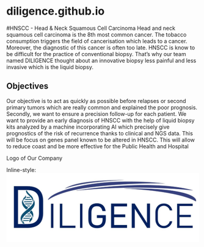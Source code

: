# diligence.github.io

#HNSCC - Head & Neck Squamous Cell Carcinoma
Head  and  neck  squamous  cell  carcinoma  is  the  8th  most  common  cancer.  The  tobacco consumption triggers the field of cancerisation which leads to a cancer. Moreover, the diagnostic of this cancer is often too late. HNSCC  is  know  to  be  difficult  for  the  practice  of  conventional  biopsy.  That’s  why  our  team named  DILIGENCE  thought  about  an  innovative  biopsy  less  painful  and  less  invasive  which  is the  liquid  biopsy.  

Objectives
----
Our  objective  is  to  act  as  quickly  as  possible  before  relapses  or  second primary tumors which are really common and explained the poor prognosis. Secondly, we want to  ensure  a  precision  follow-up  for  each  patient.  We  want  to  provide  an  early  diagnosis  of HNSCC  with  the  help  of  liquid  biopsy  kits  analyzed  by  a  machine  incorporating  AI  which precisely give prognostics of the risk of recurrence thanks to clinical and NGS data. This will be focus  on  genes  panel  known  to  be  altered  in  HNSCC.  This  will  allow  to  reduce  coast  and  be more effective for the Public Health and Hospital 

Logo of Our Company

Inline-style: 
![alt text](Team/diligence_logo.jpg "Diligence")
